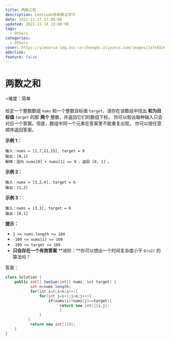 ```yaml
---
title: 两数之和
description: Leetcode简单算法学习
date: 2022-11-17 17:00:00
updated: 2022-11-18 13:00:00
tags:
  - Others
categories:
  - Others
cover: https://yimoorua-img.oss-cn-chengdu.aliyuncs.com/images/2afeb53d394cd30f1a6fc4be06ba971e772e8a66.png
abbrlink: 
feature: false
---
```

# 两数之和

⭐️难度：简单

给定一个整数数组 `nums` 和一个整数目标值 `target`，请你在该数组中找出 **和为目标值** *`target`* 的那 **两个** 整数，并返回它们的数组下标。
你可以假设每种输入只会对应一个答案。但是，数组中同一个元素在答案里不能重复出现。
你可以按任意顺序返回答案。

**示例 1：**

```
输入：nums = [2,7,11,15], target = 9
输出：[0,1]
解释：因为 nums[0] + nums[1] == 9 ，返回 [0, 1] 。
```

**示例 2：**

```
输入：nums = [3,2,4], target = 6
输出：[1,2]
```

**示例 3：**

```
输入：nums = [3,3], target = 6
输出：[0,1]
```

**提示：**

- `2 <= nums.length <= 104`
- `-109 <= nums[i] <= 109`
- `-109 <= target <= 109`
- **只会存在一个有效答案**
  **进阶：**你可以想出一个时间复杂度小于 `O(n2)` 的算法吗？

答案：

```java
class Solution {
    public int[] twoSum(int[] nums, int target) {
           int n=nums.length;
           for(int i=0;i<n;i++){
               for(int j=i+1;j<n;j++){
                   if(nums[i]+nums[j]==target){
                        return new int[]{i,j};
                        }
               }
          }
           return new int[]{0};
    }
}
```
